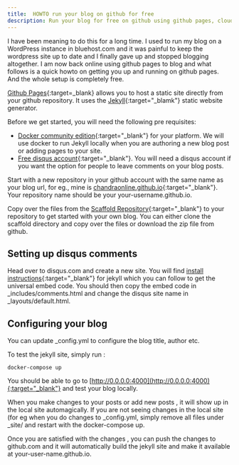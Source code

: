```yaml
---
title:  HOWTO run your blog on github for free
description: Run your blog for free on github using github pages, cloudflare & disqus
---
```


I have been meaning to do this for a long time. I used to run my blog on a WordPress instance in bluehost.com and it was painful to keep the wordpress site up to date and I finally gave up and stopped blogging altogether. I am now back online using github pages to blog and what follows is a quick howto on getting you up and running on github pages. And the whole setup is completely free.

[Github Pages](https://pages.github.com/){:target=_blank} allows you to host a static site directly from your github repository. It uses the [Jekyll](https://jekyllrb.com/){:target="_blamk"} static website generator.

Before we get started, you will need the following pre requisites:

 * [Docker community edition](https://www.docker.com/community-edition#/download){:target="_blank"} for your platform. We will use docker to run Jekyll locally when you are authoring a new blog post or adding pages to your site.
 * [Free disqus account](https://disqus.com/home/explore/){:target="_blank"}. You will need a disqus account if you want the option for people to leave comments on your blog posts.

Start with a new repository  in your github account with the same name as your blog url, for eg., mine is [chandraonline.github.io](https://github.com/chandraonline/chandraonline.github.io){:target="_blank"}. Your repository name should be your your-username.github.io.

Copy over the files from the [Scaffold Repository](https://github.com/chandraonline/scaffold.github.io){:target="_blank"} to your repository to get started with your own blog. You can either clone the scaffold directory and copy over the files or download the zip file from github. 

## Setting up  disqus comments

Head over to disqus.com and create a new site. You will find [install instructions](https://disqus.com/admin/install/platforms/jekyll){:target="_blank"} for jekyll which you can follow to get the universal embed code. You should then copy the embed code in _includes/comments.html and change the disqus site name in _layouts/default.html.

## Configuring your blog

You can update _config.yml to configure the blog title, author etc.

To test the jekyll site, simply run :

```
docker-compose up
```

You should be able to go to [http://0.0.0.0:4000](http://0.0.0.0:4000){:target="_blank"} and test your blog locally.

When you make changes to your posts or add new posts , it will show up in the local site automagically. If you are not seeing changes in the local site (for eg when you do changes to _config.yml, simply remove all files under _site/ and restart with the docker-compose up.

Once you are satisfied with the changes , you can push the changes to github.com and it will automatically build the jekyll site and make it available at your-user-name.github.io.

